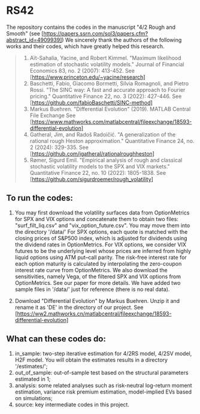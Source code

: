 # RS42
The repository contains the codes in the manuscript "4/2 Rough and Smooth" (see [https://papers.ssrn.com/sol3/papers.cfm?abstract_id=4909939])
We sincerely thank the authors of the following works and their codes, which have greatly helped this research.
> 1. Aït-Sahalia, Yacine, and Robert Kimmel. "Maximum likelihood estimation of stochastic volatility models." Journal of Financial Economics 83, no. 2 (2007): 413-452.
See [https://www.princeton.edu/~yacine/research]
> 2. Baschetti, Fabio, Giacomo Bormetti, Silvia Romagnoli, and Pietro Rossi. "The SINC way: A fast and accurate approach to Fourier pricing." Quantitative Finance 22, no. 3 (2022): 427-446.
See [https://github.com/fabioBaschetti/SINC-method]
> 3. Markus Buehren. "Differential Evolution" (2019). MATLAB Central File Exchange
See [https://www.mathworks.com/matlabcentral/fileexchange/18593-differential-evolution]
> 4. Gatheral, Jim, and Radoš Radoičić. "A generalization of the rational rough Heston approximation." Quantitative Finance 24, no. 2 (2024): 329-335.
See [https://github.com/jgatheral/rationalroughheston]
> 5. Rømer, Sigurd Emil. "Empirical analysis of rough and classical stochastic volatility models to the SPX and VIX markets." Quantitative Finance 22, no. 10 (2022): 1805-1838.
See [https://github.com/sigurdroemer/rough_volatility]

## To run the codes:
1. You may first download the volatility surfaces data from OptionMetrics for SPX and VIX options and concatenate them to obtain two files:
"surf_filt_liq.csv" and "vix_option_future.csv". You may move them into the directory '/data/' 
For SPX options, each quote is matched with the closing prices of S\&P500 index, which is adjusted for dividends using the dividend rates
in OptionMetrics. For VIX options, we consider VIX futures to be the underlying level whose prices are
inferred from highly liquid options using ATM put–call parity. The risk-free interest rate for each option
maturity is calculated by interpolating the zero-coupon interest rate curve from OptionMetrics. We also
download the sensitivities, namely Vega, of the filtered SPX and VIX options from OptionMetrics.
See our paper for more details. We have added two sample files in '/data/' just for reference (there is no real data).

2. Download "Differential Evolution" by Markus Buehren. Unzip it and rename it as 'DE' in the directory of our project. 
See [https://ww2.mathworks.cn/matlabcentral/fileexchange/18593-differential-evolution]
 
## What can these codes do:
1. in_sample: two-step iterative estimation for 4/2RS model, 4/2SV model, H2F model. You will obtain the estimates results in a directory '/estimates/';
2. out_of_sample: out-of-sample test based on the structural parameters estimated in 1;
3. analysis: some related analyses such as risk-neutral log-return moment estimation, variance risk premium estimation, model-implied EVs based on simulations; 
4. source: key intermediate codes in this project.


